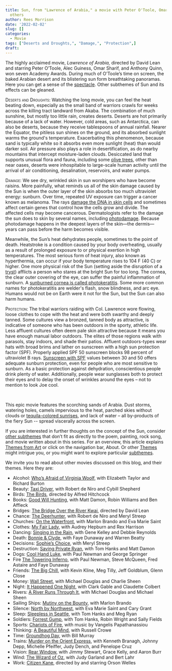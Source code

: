 ```yaml
---
title: Sun, from "Lawrence of Arabia," a movie with Peter O'Toole, Omar Sharif and Alec Guinness
  others
author: Rees Morrison
date: '2022-02-02'
slug: []
categories:
  - Movie
tags: ["Deserts and Droughts,", "Damage,", "Protection",]
draft: 
---
```


The highly acclaimed movie, *Lawrence of Arabia,* directed by David Lean and starring Peter O’Toole, Alec Guiness, Omar Sharif, and Anthony Quinn, won seven Academy Awards.  During much of O’Toole’s time on screen, the baked Arabian desert and its blistering sun form breathtaking panoramas.  Here you can get a sense of the [spectacle](https://www.youtube.com/watch?v=_AznzZAlwVA). Other subthemes of Sun and its effects can be gleaned.

<!--more-->

<span style="font-variant:small-caps;"> Deserts and Droughts</span>:  Watching the long movie, you can feel the heat beating down, especially as the small band of warriors crawls for weeks across the killing tract landward from Akaba.  The combination of much sunshine, but mostly too little rain, creates deserts.  Deserts are hot primarily because of a lack of water.  However, cold areas, such as Antarctica, can also be deserts, because they receive tablespoons of annual rainfall.  Nearer the Equator, the pitiless sun shines on the ground, and its absorbed sunlight warms the ground's temperature.  Exacerbating this phenomenon, because sand is typically white so it absorbs even more sunlight (heat) than would darker soil.  Air pressure also plays a role in desertification, as do nearby mountains that intercept moisture-laden clouds.  Desiccated land that supports unusual flora and fauna, including some [olive trees](olives), other than near oases, deserts were inhospitable to large-scale human activity until the arrival of air conditioning, desalination, reservoirs, and water pumps.  

<span style="font-variant:small-caps;"> Damage</span>:  We see dry, wrinkled skin in sun worshipers who have become raisins.  More painfully, what reminds us all of the skin damage caused by the Sun is when the outer layer of the skin absorbs too much ultraviolet energy: sunburn.  Over time, repeated UV exposure can trigger a cancer known as melanoma.   The rays [damage the DNA in skin cells](https://www.cancer.org/cancer/melanoma-skin-cancer/causes-risks-prevention/what-causes.html) and sometimes affect certain genes that control how the cells grow and divide.  The affected cells may become cancerous.  Dermatologists refer to the damage the sun does to skin by several names, including [photodamage](https://www.yalemedicine.org/conditions/sun-damage).  Because photodamage happens in the deepest layers of the skin—the dermis— years can pass before the harm becomes visible.  

Meanwhile, the Sun’s heat dehydrates people, sometimes to the point of death.  Heatstroke is a condition caused by your body overheating, usually as a result of prolonged exposure to or physical exertion in high temperatures. The most serious form of heat injury, also known as hyperthermia, can occur if your body temperature rises to 104 F (40 C) or higher.  One more physical risk of the Sun (setting aside the disruption of a [tryst](donne)) afflicts a person who stares at the bright Sun for too long.  The cornea, the clear outer covering of the eye, can suffer the painful inflammation of sunburn.  A [sunburned cornea is called photokeratitis](https://www.allaboutvision.com/conditions/sun-damage-result/). Some more common names for photokeratitis are welder's flash, snow blindness, and arc eye.  Humans would not be on Earth were it not for the Sun, but the Sun can also harm humans.

<span style="font-variant:small-caps;"> Protection</span>:  The tribal warriors raiding with Col. Lawrence wore flowing, loose clothes to cope with the heat and were both swarthy and deeply tanned.  Some cultures view a bronzed, tanned body as attractive, is indicative of someone who has been outdoors in the sporty, athletic life.  Less affluent cultures often deem pale skin attractive because it means you have enough manual labor outdoors.  The elites of those regions walk with parasols, stay indoors, and shade their patios.  Affluent outdoors-types wear hats with broad brims and lather on sunscreen with a high sun protection factor (SPF).  Properly applied SPF 50 sunscreen blocks 98 percent of ultraviolet B rays.   [Sunscreen with SPF](https://www.ewg.org/sunscreen/report/whats-wrong-with-high-spf/)
values between 30 and 50 offers adequate sunburn protection, even for people who are most sensitive to sunburn.  As a basic protection against dehydration, conscientious people drink plenty of water.  Additionally, people wear sunglasses both to protect their eyes and to delay the onset of wrinkles around the eyes – not to mention to look Joe cool.  

&nbsp;

This epic movie features the scorching sands of Arabia.  Dust storms, watering holes, camels impervious to the heat, parched skies without clouds or [tequila-colored sunrises](tequila),  and lack of water – all by-products of the fiery Sun -- spread viscerally across the screen.

If you are interested in further thoughts on the concept of the Sun, consider [other subthemes]() that don’t fit as directly to the poem, painting, rock song, and movie written about in this series.  For an overview, this article explains [Themes from Art](http://bit.ly/3sRXopI) or click on the navigation bar, About.  Or other [Themes](https://themesfromart.com/themes) might intrigue you, or you might want to explore particular [subthemes](https://themesfromart.com/subthemes).

We invite you to read about other movies discussed on this blog, and their themes.  Here they are: 

* Alcohol: [Who’s Afraid of Virginia Woolf](https://themesfromart.com/post/2021-02-03-alcohol-woolf-nichols/alcoholwoolfnichols/), with Elizabeth Taylor and Richard Burton
* Beauty: [Taxi Driver](https://themesfromart.com/post/2021-04-21-beauty-taxi-driver-a-movie-with-robert-de-niro-and-cybill-shepherd/beautytaxi/), with Robert de Niro and Cybill Shepherd
* Birds: [The Birds](https://themesfromart.com/post/2021-06-07-birds-the-birds-a-movie-directed-by-alfred-hitchcock/birdsthebirds/), directed by Alfred Hitchcock
* Books: [Good Will Hunting](https://themesfromart.com/post/2022-01-02-books-from-good-will-hunting-a-movie-with-matt-damon-robin-williams-and-ben-afleck/bookshunting/), with Matt Damon, Robin Williams and Ben Affleck
* Bridges: [The Bridge Over the River Kwai](https://themesfromart.com/post/2021-07-26-bridges-from-bridge-over-troubled-waters-a-song-by-simon-garfunkel/bridgestroubled/), directed by David Lean
* Chance: [The Deerhunter](https://themesfromart.com/post/2021-03-14-chancewinner/chancewinner/), with Robert de Niro and Meryl Streep
* Churches: [On the Waterfront](https://themesfromart.com/post/2021-05-21-churches-from-on-the-waterfront-a-movie-with-marlon-brando/churcheswaterfront/), with Marlon Brando and Eva Marie Saint
* Clothes: [My Fair Lady](https://themesfromart.com/post/2021-08-30-clothes-from-my-fair-lady-a-movie-starring-audrey-hepburn/clothesfair/), with Audrey Hepburn and Rex Harrison
* Dancing: [Singing in the Rain](https://themesfromart.com/post/2021-09-10-dancing-from-singin-in-the-rain-a-movie-starring-gene-kelley-and-debbie-reynolds/dancingrain/), with Gene Kelley and Debbie Reynolds
* Death: [Bonnie & Clyde](https://themesfromart.com/post/2021-05-03-death-from-bonnie-clyde-a-movie-starring-warren-beatty-and-faye-dunaway/deathbonnie/), with Faye Dunaway and Warren Beatty
* Decisions: [Sophie’s Choice](https://themesfromart.com/post/2021-02-08-decisions-sophie-s-choice-with-meryl-streep/decisionssophies/), with Meryl Streep
* Destruction: [Saving Private Ryan](https://themesfromart.com/post/2021-02-18-destruction-saving-private-ryan-a-movie-by-steven-spielberg/destructionsaving/), with Tom Hanks and Matt Damon
* Dogs: [Cool Hand Luke](https://themesfromart.com/post/2022-01-14-dogs-from-cool-hand-luke-a-movie-with-paul-newman/dogscool/), with Paul Newman and George Springer
* Fire [The Towering Inferno](https://themesfromart.com/post/2021-12-17-fire-from-the-towering-inferno-a-film-with-paul-newman-steve-mcqueen-fred-astaire-and-faye-dunaway/firetowering/), with Paul Newman, Steve McQueen, Fred Astaire and Faye Dunaway
* Friends: [The Big Chill](https://themesfromart.com/post/2021-06-20-friends-the-big-chill-a-movied-directed-by-lawrence-kasdan/friendschill/), with Kevin Kline, Meg Tilly, Jeff Goldblum, Glenn Close
* Money: [Wall Street](https://themesfromart.com/post/2021-10-15-money-from-wall-street-a-movie-starring-michael-douglas-and-michael-sheen/moneywall/), with Michael Douglas and Charlie Sheen
* Night: [It Happened One Night](https://themesfromart.com/post/2021-11-05-night-from-it-happened-one-night-a-movie-starring-clark-gable-and-claudette-colbert/nighthappened/), with Clark Gable and Claudette Colbert
* Rivers: [A River Runs Through It](https://themesfromart.com/post/2021-10-02-rivers-from-a-river-runs-through-it-a-movie-by-robert-redford-starring-brad-pitt/riversruns/), with Michael Douglas and Michael Sheen
* Sailing Ships: [Mutiny on the Bounty](https://themesfromart.com/post/2021-06-26-sailing-ships-mutiny-on-the-bounty-a-movie-with/sailingshipsmutiny/), with Marlon Brando
* Silence: [North by Northwest](https://themesfromart.com/post/silencenorthwest/), with Eva Marie Saint and Cary Grant
* Sleep: [Sleepless in Seattle](https://themesfromart.com/post/2021-09-22-sleep-from-sleepless-in-seattle-a-movie-starring-tom-hanks-and-meg-ryan/sleepsleepless/), with Tom Hanks and Meg Ryan
* Soldiers: [Forrest Gump](https://themesfromart.com/post/2021-08-02-soldiers-from-forrest-gump-a-movie-starring-tom-hanks/soldiersgump/), with Tom Hanks, Robin Wright and Sally Fields
* Sports: [Chariots of Fire](https://themesfromart.com/post/2021-07-12-sports-from-chariots-of-fire-a-movie-about-the-1924-olypics/sportschariots/), with music by Vangelis Papathanassiou
* Thinking: [A Beautiful Mind](https://themesfromart.com/post/2021-11-22-thinking-from-a-beautiful-mind-a-movie-starring-russell-crowe/thinkingmind/), with Russell Crowe
* Time: [Groundhog Day](https://themesfromart.com/post/2021-03-08-time-from-groundhog-day-starring-bill-murray/timegroundhog/), with Bill Murray
* Trains: [Murder on the Orient Express](https://themesfromart.com/post/2021-05-10-trains-from-murder-on-the-orient-express-a-movie-directed-by-sidney-lumet/trainsorient/), with Kenneth Branagh, Johnny Depp, Michelle Pfeiffer, Judy Dench, and Penelope Cruz
* Vision: [Rear Window](https://themesfromart.com/post/2021-12-03-vision-from-rear-window-by-alfred-hitchcock-with-jimmy-stewart-and-grace-kelly/visionrear/), with Jimmy Stewart, Grace Kelly, and Aaron Burr
* Wind: [The Wizard of Oz](https://themesfromart.com/post/2021-08-12-wind-from-the-wizard-of-oz-a-movie-with-judy-garland/windoz/), with Judy Garland and Bert Lahr 
* Work: [Citizen Kane](https://themesfromart.com/post/2021-02-26-workkane/workkane/), directed by and starring Orson Welles
